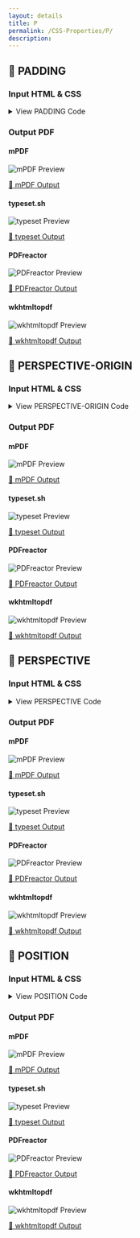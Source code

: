 ```yaml
---
layout: details
title: P
permalink: /CSS-Properties/P/
description: 
---
```




## 🔬 PADDING

### Input HTML & CSS

<details>
    <summary>
        View PADDING Code
    </summary>
    <pre><code class="hljs xml"><span class="hljs-meta">&lt;!DOCTYPE <span class="hljs-meta-keyword">html</span>&gt;</span>
<span class="hljs-comment">&lt;!-- Sample from https://css-tricks.com/almanac/properties/p/padding/ --&gt;</span>
<span class="hljs-tag">&lt;<span class="hljs-name">html</span> <span class="hljs-attr">lang</span>=<span class="hljs-string">"en"</span>&gt;</span>
    <span class="hljs-tag">&lt;<span class="hljs-name">head</span>&gt;</span>
        <span class="hljs-tag">&lt;<span class="hljs-name">style</span>&gt;</span><span class="css">
        <span class="hljs-selector-class">.box</span> {
  <span class="hljs-attribute">margin</span>: <span class="hljs-number">0</span> auto;
  <span class="hljs-attribute">background-color</span>: aquamarine;
  <span class="hljs-attribute">width</span>: <span class="hljs-number">400px</span>; 
  <span class="hljs-attribute">height</span>: <span class="hljs-number">400px</span>;
  <span class="hljs-attribute">padding</span>: <span class="hljs-number">20px</span>;
}
        </span><span class="hljs-tag">&lt;/<span class="hljs-name">style</span>&gt;</span>
    <span class="hljs-tag">&lt;/<span class="hljs-name">head</span>&gt;</span>
    <span class="hljs-tag">&lt;<span class="hljs-name">body</span>&gt;</span>
        <span class="hljs-tag">&lt;<span class="hljs-name">div</span> <span class="hljs-attr">class</span>=<span class="hljs-string">"box"</span>&gt;</span>The width of this box is 440px, even though it is defined at 400px in the CSS.<span class="hljs-tag">&lt;/<span class="hljs-name">div</span>&gt;</span>
    <span class="hljs-tag">&lt;/<span class="hljs-name">body</span>&gt;</span>
<span class="hljs-tag">&lt;/<span class="hljs-name">html</span>&gt;</span></code></pre>
    <p>
        <a href="https://raw.githubusercontent.com/azettl/compare.html2pdf.tools/master//html/CSS%20Properties/P/padding.html" target="_blank" rel="noopener">📄 Get Input HTML on GitHub</a>
    </p>
</details>

### Output PDF

<div class="details-boxes">
    <div>
        <h4>mPDF</h4>
        <img src="mpdf__html_CSS_Properties_P_padding.html.png" alt="mPDF Preview" />
        <p>
            <a href="mpdf__html_CSS_Properties_P_padding.html.pdf" target="_blank">📕 mPDF Output</a>
        </p>
    </div>
    <div>
        <h4>typeset.sh</h4>
        <img src="typeset__html_CSS_Properties_P_padding.html.png" alt="typeset Preview" />
        <p>
            <a href="typeset__html_CSS_Properties_P_padding.html.pdf" target="_blank">📕 typeset Output</a>
        </p>
    </div>
    <div>
        <h4>PDFreactor</h4>
        <img src="pdfreactor__html_CSS_Properties_P_padding.html.png" alt="PDFreactor Preview" />
        <p>
            <a href="pdfreactor__html_CSS_Properties_P_padding.html.pdf" target="_blank">📕 PDFreactor Output</a>
        </p>
    </div>
    <div>
        <h4>wkhtmltopdf</h4>
        <img src="wkhtmltopdf__html_CSS_Properties_P_padding.html.png" alt="wkhtmltopdf Preview" />
        <p>
            <a href="wkhtmltopdf__html_CSS_Properties_P_padding.html.pdf" target="_blank">📕 wkhtmltopdf Output</a>
        </p>
    </div>
</div>

## 🔬 PERSPECTIVE-ORIGIN

### Input HTML & CSS

<details>
    <summary>
        View PERSPECTIVE-ORIGIN Code
    </summary>
    <pre><code class="hljs xml"><span class="hljs-meta">&lt;!DOCTYPE <span class="hljs-meta-keyword">html</span>&gt;</span>
<span class="hljs-comment">&lt;!-- Sample from https://css-tricks.com/almanac/properties/p/perspective-origin/ --&gt;</span>
<span class="hljs-tag">&lt;<span class="hljs-name">html</span> <span class="hljs-attr">lang</span>=<span class="hljs-string">"en"</span>&gt;</span>
    <span class="hljs-tag">&lt;<span class="hljs-name">head</span>&gt;</span>
        <span class="hljs-tag">&lt;<span class="hljs-name">style</span>&gt;</span><span class="css">
        <span class="hljs-selector-class">.wrapper</span> {
  <span class="hljs-attribute">width</span>: <span class="hljs-number">30%</span>;
  <span class="hljs-attribute">display</span>: inline-block;
  <span class="hljs-attribute">padding-bottom</span>: <span class="hljs-number">1em</span>;
}

<span class="hljs-selector-class">.wrapper</span> <span class="hljs-selector-tag">h1</span> {
  <span class="hljs-attribute">text-align</span>: center;
  <span class="hljs-attribute">font-size</span>: <span class="hljs-number">1.5em</span>;
}

<span class="hljs-selector-class">.cube</span> {
  <span class="hljs-attribute">font-size</span>: <span class="hljs-number">2em</span>;
  <span class="hljs-attribute">width</span>: <span class="hljs-number">2em</span>;
  <span class="hljs-attribute">height</span>: <span class="hljs-number">2em</span>;
  <span class="hljs-attribute">margin</span>: .<span class="hljs-number">5em</span> auto;
  <span class="hljs-attribute">transform-style</span>: preserve-<span class="hljs-number">3</span>d;
  <span class="hljs-attribute">perspective</span>: <span class="hljs-number">250px</span>;
}

<span class="hljs-selector-class">.w1</span> <span class="hljs-selector-class">.cube</span> {
  <span class="hljs-attribute">perspective-origin</span>: top left;
}

<span class="hljs-selector-class">.w2</span> <span class="hljs-selector-class">.cube</span> {
  <span class="hljs-attribute">perspective-origin</span>: top;
}

<span class="hljs-selector-class">.w3</span> <span class="hljs-selector-class">.cube</span> {
  <span class="hljs-attribute">perspective-origin</span>: top right;
}

<span class="hljs-selector-class">.w4</span> <span class="hljs-selector-class">.cube</span> {
  <span class="hljs-attribute">perspective-origin</span>: left;
}

<span class="hljs-selector-class">.w5</span> <span class="hljs-selector-class">.cube</span> {
  <span class="hljs-attribute">perspective-origin</span>: center;
}

<span class="hljs-selector-class">.w6</span> <span class="hljs-selector-class">.cube</span> {
  <span class="hljs-attribute">perspective-origin</span>: right;
}

<span class="hljs-selector-class">.w7</span> <span class="hljs-selector-class">.cube</span> {
  <span class="hljs-attribute">perspective-origin</span>: bottom left;
}

<span class="hljs-selector-class">.w8</span> <span class="hljs-selector-class">.cube</span> {
  <span class="hljs-attribute">perspective-origin</span>: bottom;
}

<span class="hljs-selector-class">.w9</span> <span class="hljs-selector-class">.cube</span> {
  <span class="hljs-attribute">perspective-origin</span>: bottom right;
}

<span class="hljs-selector-class">.side</span> {
  <span class="hljs-attribute">position</span>: absolute;
  <span class="hljs-attribute">width</span>: <span class="hljs-number">2em</span>;
  <span class="hljs-attribute">height</span>: <span class="hljs-number">2em</span>;
  <span class="hljs-attribute">background</span>: <span class="hljs-built_in">rgba</span>(<span class="hljs-number">255</span>, <span class="hljs-number">99</span>, <span class="hljs-number">71</span>, <span class="hljs-number">0.6</span>);
  <span class="hljs-attribute">border</span>: <span class="hljs-number">1px</span> solid <span class="hljs-built_in">rgba</span>(<span class="hljs-number">0</span>, <span class="hljs-number">0</span>, <span class="hljs-number">0</span>, <span class="hljs-number">0.5</span>);
  <span class="hljs-attribute">color</span>: white;
  <span class="hljs-attribute">text-align</span>: center;
  <span class="hljs-attribute">line-height</span>: <span class="hljs-number">2em</span>;
}

<span class="hljs-selector-class">.front</span> {
  <span class="hljs-attribute">transform</span>: <span class="hljs-built_in">translateZ</span>(<span class="hljs-number">1em</span>);
}

<span class="hljs-selector-class">.top</span> {
  <span class="hljs-attribute">transform</span>: <span class="hljs-built_in">rotateX</span>(<span class="hljs-number">90deg</span>) <span class="hljs-built_in">translateZ</span>(<span class="hljs-number">1em</span>);
}

<span class="hljs-selector-class">.right</span> {
  <span class="hljs-attribute">transform</span>: <span class="hljs-built_in">rotateY</span>(<span class="hljs-number">90deg</span>) <span class="hljs-built_in">translateZ</span>(<span class="hljs-number">1em</span>);
}

<span class="hljs-selector-class">.left</span> {
  <span class="hljs-attribute">transform</span>: <span class="hljs-built_in">rotateY</span>(-<span class="hljs-number">90deg</span>) <span class="hljs-built_in">translateZ</span>(<span class="hljs-number">1em</span>);
}

<span class="hljs-selector-class">.bottom</span> {
  <span class="hljs-attribute">transform</span>: <span class="hljs-built_in">rotateX</span>(-<span class="hljs-number">90deg</span>) <span class="hljs-built_in">translateZ</span>(<span class="hljs-number">1em</span>);
}

<span class="hljs-selector-class">.back</span> {
  <span class="hljs-attribute">transform</span>: <span class="hljs-built_in">rotateY</span>(-<span class="hljs-number">180deg</span>) <span class="hljs-built_in">translateZ</span>(<span class="hljs-number">1em</span>);
}

        </span><span class="hljs-tag">&lt;/<span class="hljs-name">style</span>&gt;</span>
    <span class="hljs-tag">&lt;/<span class="hljs-name">head</span>&gt;</span>
    <span class="hljs-tag">&lt;<span class="hljs-name">body</span>&gt;</span>
        <span class="hljs-tag">&lt;<span class="hljs-name">div</span> <span class="hljs-attr">class</span>=<span class="hljs-string">"wrapper w1"</span>&gt;</span>
            <span class="hljs-tag">&lt;<span class="hljs-name">h1</span>&gt;</span><span class="hljs-tag">&lt;<span class="hljs-name">code</span>&gt;</span>top left<span class="hljs-tag">&lt;/<span class="hljs-name">code</span>&gt;</span><span class="hljs-tag">&lt;/<span class="hljs-name">h1</span>&gt;</span>
            <span class="hljs-tag">&lt;<span class="hljs-name">div</span> <span class="hljs-attr">class</span>=<span class="hljs-string">"cube"</span>&gt;</span>
              <span class="hljs-tag">&lt;<span class="hljs-name">div</span> <span class="hljs-attr">class</span>=<span class="hljs-string">"side  front"</span>&gt;</span>1<span class="hljs-tag">&lt;/<span class="hljs-name">div</span>&gt;</span>
              <span class="hljs-tag">&lt;<span class="hljs-name">div</span> <span class="hljs-attr">class</span>=<span class="hljs-string">"side   back"</span>&gt;</span>6<span class="hljs-tag">&lt;/<span class="hljs-name">div</span>&gt;</span>
              <span class="hljs-tag">&lt;<span class="hljs-name">div</span> <span class="hljs-attr">class</span>=<span class="hljs-string">"side  right"</span>&gt;</span>4<span class="hljs-tag">&lt;/<span class="hljs-name">div</span>&gt;</span>
              <span class="hljs-tag">&lt;<span class="hljs-name">div</span> <span class="hljs-attr">class</span>=<span class="hljs-string">"side   left"</span>&gt;</span>3<span class="hljs-tag">&lt;/<span class="hljs-name">div</span>&gt;</span>
              <span class="hljs-tag">&lt;<span class="hljs-name">div</span> <span class="hljs-attr">class</span>=<span class="hljs-string">"side    top"</span>&gt;</span>5<span class="hljs-tag">&lt;/<span class="hljs-name">div</span>&gt;</span>
              <span class="hljs-tag">&lt;<span class="hljs-name">div</span> <span class="hljs-attr">class</span>=<span class="hljs-string">"side bottom"</span>&gt;</span>2<span class="hljs-tag">&lt;/<span class="hljs-name">div</span>&gt;</span>
            <span class="hljs-tag">&lt;/<span class="hljs-name">div</span>&gt;</span>
          <span class="hljs-tag">&lt;/<span class="hljs-name">div</span>&gt;</span>
          <span class="hljs-tag">&lt;<span class="hljs-name">div</span> <span class="hljs-attr">class</span>=<span class="hljs-string">"wrapper w2"</span>&gt;</span>
            <span class="hljs-tag">&lt;<span class="hljs-name">h1</span>&gt;</span><span class="hljs-tag">&lt;<span class="hljs-name">code</span>&gt;</span>top<span class="hljs-tag">&lt;/<span class="hljs-name">code</span>&gt;</span><span class="hljs-tag">&lt;/<span class="hljs-name">h1</span>&gt;</span>
            <span class="hljs-tag">&lt;<span class="hljs-name">div</span> <span class="hljs-attr">class</span>=<span class="hljs-string">"cube"</span>&gt;</span>
              <span class="hljs-tag">&lt;<span class="hljs-name">div</span> <span class="hljs-attr">class</span>=<span class="hljs-string">"side  front"</span>&gt;</span>1<span class="hljs-tag">&lt;/<span class="hljs-name">div</span>&gt;</span>
              <span class="hljs-tag">&lt;<span class="hljs-name">div</span> <span class="hljs-attr">class</span>=<span class="hljs-string">"side   back"</span>&gt;</span>6<span class="hljs-tag">&lt;/<span class="hljs-name">div</span>&gt;</span>
              <span class="hljs-tag">&lt;<span class="hljs-name">div</span> <span class="hljs-attr">class</span>=<span class="hljs-string">"side  right"</span>&gt;</span>4<span class="hljs-tag">&lt;/<span class="hljs-name">div</span>&gt;</span>
              <span class="hljs-tag">&lt;<span class="hljs-name">div</span> <span class="hljs-attr">class</span>=<span class="hljs-string">"side   left"</span>&gt;</span>3<span class="hljs-tag">&lt;/<span class="hljs-name">div</span>&gt;</span>
              <span class="hljs-tag">&lt;<span class="hljs-name">div</span> <span class="hljs-attr">class</span>=<span class="hljs-string">"side    top"</span>&gt;</span>5<span class="hljs-tag">&lt;/<span class="hljs-name">div</span>&gt;</span>
              <span class="hljs-tag">&lt;<span class="hljs-name">div</span> <span class="hljs-attr">class</span>=<span class="hljs-string">"side bottom"</span>&gt;</span>2<span class="hljs-tag">&lt;/<span class="hljs-name">div</span>&gt;</span>
            <span class="hljs-tag">&lt;/<span class="hljs-name">div</span>&gt;</span>
          <span class="hljs-tag">&lt;/<span class="hljs-name">div</span>&gt;</span>
          <span class="hljs-tag">&lt;<span class="hljs-name">div</span> <span class="hljs-attr">class</span>=<span class="hljs-string">"wrapper w3"</span>&gt;</span>
            <span class="hljs-tag">&lt;<span class="hljs-name">h1</span>&gt;</span><span class="hljs-tag">&lt;<span class="hljs-name">code</span>&gt;</span>top right<span class="hljs-tag">&lt;/<span class="hljs-name">code</span>&gt;</span><span class="hljs-tag">&lt;/<span class="hljs-name">h1</span>&gt;</span>
            <span class="hljs-tag">&lt;<span class="hljs-name">div</span> <span class="hljs-attr">class</span>=<span class="hljs-string">"cube"</span>&gt;</span>
              <span class="hljs-tag">&lt;<span class="hljs-name">div</span> <span class="hljs-attr">class</span>=<span class="hljs-string">"side  front"</span>&gt;</span>1<span class="hljs-tag">&lt;/<span class="hljs-name">div</span>&gt;</span>
              <span class="hljs-tag">&lt;<span class="hljs-name">div</span> <span class="hljs-attr">class</span>=<span class="hljs-string">"side   back"</span>&gt;</span>6<span class="hljs-tag">&lt;/<span class="hljs-name">div</span>&gt;</span>
              <span class="hljs-tag">&lt;<span class="hljs-name">div</span> <span class="hljs-attr">class</span>=<span class="hljs-string">"side  right"</span>&gt;</span>4<span class="hljs-tag">&lt;/<span class="hljs-name">div</span>&gt;</span>
              <span class="hljs-tag">&lt;<span class="hljs-name">div</span> <span class="hljs-attr">class</span>=<span class="hljs-string">"side   left"</span>&gt;</span>3<span class="hljs-tag">&lt;/<span class="hljs-name">div</span>&gt;</span>
              <span class="hljs-tag">&lt;<span class="hljs-name">div</span> <span class="hljs-attr">class</span>=<span class="hljs-string">"side    top"</span>&gt;</span>5<span class="hljs-tag">&lt;/<span class="hljs-name">div</span>&gt;</span>
              <span class="hljs-tag">&lt;<span class="hljs-name">div</span> <span class="hljs-attr">class</span>=<span class="hljs-string">"side bottom"</span>&gt;</span>2<span class="hljs-tag">&lt;/<span class="hljs-name">div</span>&gt;</span>
            <span class="hljs-tag">&lt;/<span class="hljs-name">div</span>&gt;</span>
          <span class="hljs-tag">&lt;/<span class="hljs-name">div</span>&gt;</span>
          <span class="hljs-tag">&lt;<span class="hljs-name">div</span> <span class="hljs-attr">class</span>=<span class="hljs-string">"wrapper w4"</span>&gt;</span>
            <span class="hljs-tag">&lt;<span class="hljs-name">h1</span>&gt;</span><span class="hljs-tag">&lt;<span class="hljs-name">code</span>&gt;</span>left<span class="hljs-tag">&lt;/<span class="hljs-name">code</span>&gt;</span><span class="hljs-tag">&lt;/<span class="hljs-name">h1</span>&gt;</span>
            <span class="hljs-tag">&lt;<span class="hljs-name">div</span> <span class="hljs-attr">class</span>=<span class="hljs-string">"cube"</span>&gt;</span>
              <span class="hljs-tag">&lt;<span class="hljs-name">div</span> <span class="hljs-attr">class</span>=<span class="hljs-string">"side  front"</span>&gt;</span>1<span class="hljs-tag">&lt;/<span class="hljs-name">div</span>&gt;</span>
              <span class="hljs-tag">&lt;<span class="hljs-name">div</span> <span class="hljs-attr">class</span>=<span class="hljs-string">"side   back"</span>&gt;</span>6<span class="hljs-tag">&lt;/<span class="hljs-name">div</span>&gt;</span>
              <span class="hljs-tag">&lt;<span class="hljs-name">div</span> <span class="hljs-attr">class</span>=<span class="hljs-string">"side  right"</span>&gt;</span>4<span class="hljs-tag">&lt;/<span class="hljs-name">div</span>&gt;</span>
              <span class="hljs-tag">&lt;<span class="hljs-name">div</span> <span class="hljs-attr">class</span>=<span class="hljs-string">"side   left"</span>&gt;</span>3<span class="hljs-tag">&lt;/<span class="hljs-name">div</span>&gt;</span>
              <span class="hljs-tag">&lt;<span class="hljs-name">div</span> <span class="hljs-attr">class</span>=<span class="hljs-string">"side    top"</span>&gt;</span>5<span class="hljs-tag">&lt;/<span class="hljs-name">div</span>&gt;</span>
              <span class="hljs-tag">&lt;<span class="hljs-name">div</span> <span class="hljs-attr">class</span>=<span class="hljs-string">"side bottom"</span>&gt;</span>2<span class="hljs-tag">&lt;/<span class="hljs-name">div</span>&gt;</span>
            <span class="hljs-tag">&lt;/<span class="hljs-name">div</span>&gt;</span>
          <span class="hljs-tag">&lt;/<span class="hljs-name">div</span>&gt;</span>
          <span class="hljs-tag">&lt;<span class="hljs-name">div</span> <span class="hljs-attr">class</span>=<span class="hljs-string">"wrapper w5"</span>&gt;</span>
            <span class="hljs-tag">&lt;<span class="hljs-name">h1</span>&gt;</span><span class="hljs-tag">&lt;<span class="hljs-name">code</span>&gt;</span>center<span class="hljs-tag">&lt;/<span class="hljs-name">code</span>&gt;</span><span class="hljs-tag">&lt;/<span class="hljs-name">h1</span>&gt;</span>
            <span class="hljs-tag">&lt;<span class="hljs-name">div</span> <span class="hljs-attr">class</span>=<span class="hljs-string">"cube"</span>&gt;</span>
              <span class="hljs-tag">&lt;<span class="hljs-name">div</span> <span class="hljs-attr">class</span>=<span class="hljs-string">"side  front"</span>&gt;</span>1<span class="hljs-tag">&lt;/<span class="hljs-name">div</span>&gt;</span>
              <span class="hljs-tag">&lt;<span class="hljs-name">div</span> <span class="hljs-attr">class</span>=<span class="hljs-string">"side   back"</span>&gt;</span>6<span class="hljs-tag">&lt;/<span class="hljs-name">div</span>&gt;</span>
              <span class="hljs-tag">&lt;<span class="hljs-name">div</span> <span class="hljs-attr">class</span>=<span class="hljs-string">"side  right"</span>&gt;</span>4<span class="hljs-tag">&lt;/<span class="hljs-name">div</span>&gt;</span>
              <span class="hljs-tag">&lt;<span class="hljs-name">div</span> <span class="hljs-attr">class</span>=<span class="hljs-string">"side   left"</span>&gt;</span>3<span class="hljs-tag">&lt;/<span class="hljs-name">div</span>&gt;</span>
              <span class="hljs-tag">&lt;<span class="hljs-name">div</span> <span class="hljs-attr">class</span>=<span class="hljs-string">"side    top"</span>&gt;</span>5<span class="hljs-tag">&lt;/<span class="hljs-name">div</span>&gt;</span>
              <span class="hljs-tag">&lt;<span class="hljs-name">div</span> <span class="hljs-attr">class</span>=<span class="hljs-string">"side bottom"</span>&gt;</span>2<span class="hljs-tag">&lt;/<span class="hljs-name">div</span>&gt;</span>
            <span class="hljs-tag">&lt;/<span class="hljs-name">div</span>&gt;</span>
          <span class="hljs-tag">&lt;/<span class="hljs-name">div</span>&gt;</span>
          <span class="hljs-tag">&lt;<span class="hljs-name">div</span> <span class="hljs-attr">class</span>=<span class="hljs-string">"wrapper w6"</span>&gt;</span>
            <span class="hljs-tag">&lt;<span class="hljs-name">h1</span>&gt;</span><span class="hljs-tag">&lt;<span class="hljs-name">code</span>&gt;</span>right<span class="hljs-tag">&lt;/<span class="hljs-name">code</span>&gt;</span><span class="hljs-tag">&lt;/<span class="hljs-name">h1</span>&gt;</span>
            <span class="hljs-tag">&lt;<span class="hljs-name">div</span> <span class="hljs-attr">class</span>=<span class="hljs-string">"cube"</span>&gt;</span>
              <span class="hljs-tag">&lt;<span class="hljs-name">div</span> <span class="hljs-attr">class</span>=<span class="hljs-string">"side  front"</span>&gt;</span>1<span class="hljs-tag">&lt;/<span class="hljs-name">div</span>&gt;</span>
              <span class="hljs-tag">&lt;<span class="hljs-name">div</span> <span class="hljs-attr">class</span>=<span class="hljs-string">"side   back"</span>&gt;</span>6<span class="hljs-tag">&lt;/<span class="hljs-name">div</span>&gt;</span>
              <span class="hljs-tag">&lt;<span class="hljs-name">div</span> <span class="hljs-attr">class</span>=<span class="hljs-string">"side  right"</span>&gt;</span>4<span class="hljs-tag">&lt;/<span class="hljs-name">div</span>&gt;</span>
              <span class="hljs-tag">&lt;<span class="hljs-name">div</span> <span class="hljs-attr">class</span>=<span class="hljs-string">"side   left"</span>&gt;</span>3<span class="hljs-tag">&lt;/<span class="hljs-name">div</span>&gt;</span>
              <span class="hljs-tag">&lt;<span class="hljs-name">div</span> <span class="hljs-attr">class</span>=<span class="hljs-string">"side    top"</span>&gt;</span>5<span class="hljs-tag">&lt;/<span class="hljs-name">div</span>&gt;</span>
              <span class="hljs-tag">&lt;<span class="hljs-name">div</span> <span class="hljs-attr">class</span>=<span class="hljs-string">"side bottom"</span>&gt;</span>2<span class="hljs-tag">&lt;/<span class="hljs-name">div</span>&gt;</span>
            <span class="hljs-tag">&lt;/<span class="hljs-name">div</span>&gt;</span>
          <span class="hljs-tag">&lt;/<span class="hljs-name">div</span>&gt;</span>
          <span class="hljs-tag">&lt;<span class="hljs-name">div</span> <span class="hljs-attr">class</span>=<span class="hljs-string">"wrapper w7"</span>&gt;</span>
            <span class="hljs-tag">&lt;<span class="hljs-name">h1</span>&gt;</span><span class="hljs-tag">&lt;<span class="hljs-name">code</span>&gt;</span>bottom left<span class="hljs-tag">&lt;/<span class="hljs-name">code</span>&gt;</span><span class="hljs-tag">&lt;/<span class="hljs-name">h1</span>&gt;</span>
            <span class="hljs-tag">&lt;<span class="hljs-name">div</span> <span class="hljs-attr">class</span>=<span class="hljs-string">"cube"</span>&gt;</span>
              <span class="hljs-tag">&lt;<span class="hljs-name">div</span> <span class="hljs-attr">class</span>=<span class="hljs-string">"side  front"</span>&gt;</span>1<span class="hljs-tag">&lt;/<span class="hljs-name">div</span>&gt;</span>
              <span class="hljs-tag">&lt;<span class="hljs-name">div</span> <span class="hljs-attr">class</span>=<span class="hljs-string">"side   back"</span>&gt;</span>6<span class="hljs-tag">&lt;/<span class="hljs-name">div</span>&gt;</span>
              <span class="hljs-tag">&lt;<span class="hljs-name">div</span> <span class="hljs-attr">class</span>=<span class="hljs-string">"side  right"</span>&gt;</span>4<span class="hljs-tag">&lt;/<span class="hljs-name">div</span>&gt;</span>
              <span class="hljs-tag">&lt;<span class="hljs-name">div</span> <span class="hljs-attr">class</span>=<span class="hljs-string">"side   left"</span>&gt;</span>3<span class="hljs-tag">&lt;/<span class="hljs-name">div</span>&gt;</span>
              <span class="hljs-tag">&lt;<span class="hljs-name">div</span> <span class="hljs-attr">class</span>=<span class="hljs-string">"side    top"</span>&gt;</span>5<span class="hljs-tag">&lt;/<span class="hljs-name">div</span>&gt;</span>
              <span class="hljs-tag">&lt;<span class="hljs-name">div</span> <span class="hljs-attr">class</span>=<span class="hljs-string">"side bottom"</span>&gt;</span>2<span class="hljs-tag">&lt;/<span class="hljs-name">div</span>&gt;</span>
            <span class="hljs-tag">&lt;/<span class="hljs-name">div</span>&gt;</span>
          <span class="hljs-tag">&lt;/<span class="hljs-name">div</span>&gt;</span>
          <span class="hljs-tag">&lt;<span class="hljs-name">div</span> <span class="hljs-attr">class</span>=<span class="hljs-string">"wrapper w8"</span>&gt;</span>
            <span class="hljs-tag">&lt;<span class="hljs-name">h1</span>&gt;</span><span class="hljs-tag">&lt;<span class="hljs-name">code</span>&gt;</span>bottom<span class="hljs-tag">&lt;/<span class="hljs-name">code</span>&gt;</span><span class="hljs-tag">&lt;/<span class="hljs-name">h1</span>&gt;</span>
            <span class="hljs-tag">&lt;<span class="hljs-name">div</span> <span class="hljs-attr">class</span>=<span class="hljs-string">"cube"</span>&gt;</span>
              <span class="hljs-tag">&lt;<span class="hljs-name">div</span> <span class="hljs-attr">class</span>=<span class="hljs-string">"side  front"</span>&gt;</span>1<span class="hljs-tag">&lt;/<span class="hljs-name">div</span>&gt;</span>
              <span class="hljs-tag">&lt;<span class="hljs-name">div</span> <span class="hljs-attr">class</span>=<span class="hljs-string">"side   back"</span>&gt;</span>6<span class="hljs-tag">&lt;/<span class="hljs-name">div</span>&gt;</span>
              <span class="hljs-tag">&lt;<span class="hljs-name">div</span> <span class="hljs-attr">class</span>=<span class="hljs-string">"side  right"</span>&gt;</span>4<span class="hljs-tag">&lt;/<span class="hljs-name">div</span>&gt;</span>
              <span class="hljs-tag">&lt;<span class="hljs-name">div</span> <span class="hljs-attr">class</span>=<span class="hljs-string">"side   left"</span>&gt;</span>3<span class="hljs-tag">&lt;/<span class="hljs-name">div</span>&gt;</span>
              <span class="hljs-tag">&lt;<span class="hljs-name">div</span> <span class="hljs-attr">class</span>=<span class="hljs-string">"side    top"</span>&gt;</span>5<span class="hljs-tag">&lt;/<span class="hljs-name">div</span>&gt;</span>
              <span class="hljs-tag">&lt;<span class="hljs-name">div</span> <span class="hljs-attr">class</span>=<span class="hljs-string">"side bottom"</span>&gt;</span>2<span class="hljs-tag">&lt;/<span class="hljs-name">div</span>&gt;</span>
            <span class="hljs-tag">&lt;/<span class="hljs-name">div</span>&gt;</span>
          <span class="hljs-tag">&lt;/<span class="hljs-name">div</span>&gt;</span>
          <span class="hljs-tag">&lt;<span class="hljs-name">div</span> <span class="hljs-attr">class</span>=<span class="hljs-string">"wrapper w9"</span>&gt;</span>
            <span class="hljs-tag">&lt;<span class="hljs-name">h1</span>&gt;</span><span class="hljs-tag">&lt;<span class="hljs-name">code</span>&gt;</span>bottom right<span class="hljs-tag">&lt;/<span class="hljs-name">code</span>&gt;</span><span class="hljs-tag">&lt;/<span class="hljs-name">h1</span>&gt;</span>
            <span class="hljs-tag">&lt;<span class="hljs-name">div</span> <span class="hljs-attr">class</span>=<span class="hljs-string">"cube"</span>&gt;</span>
              <span class="hljs-tag">&lt;<span class="hljs-name">div</span> <span class="hljs-attr">class</span>=<span class="hljs-string">"side  front"</span>&gt;</span>1<span class="hljs-tag">&lt;/<span class="hljs-name">div</span>&gt;</span>
              <span class="hljs-tag">&lt;<span class="hljs-name">div</span> <span class="hljs-attr">class</span>=<span class="hljs-string">"side   back"</span>&gt;</span>6<span class="hljs-tag">&lt;/<span class="hljs-name">div</span>&gt;</span>
              <span class="hljs-tag">&lt;<span class="hljs-name">div</span> <span class="hljs-attr">class</span>=<span class="hljs-string">"side  right"</span>&gt;</span>4<span class="hljs-tag">&lt;/<span class="hljs-name">div</span>&gt;</span>
              <span class="hljs-tag">&lt;<span class="hljs-name">div</span> <span class="hljs-attr">class</span>=<span class="hljs-string">"side   left"</span>&gt;</span>3<span class="hljs-tag">&lt;/<span class="hljs-name">div</span>&gt;</span>
              <span class="hljs-tag">&lt;<span class="hljs-name">div</span> <span class="hljs-attr">class</span>=<span class="hljs-string">"side    top"</span>&gt;</span>5<span class="hljs-tag">&lt;/<span class="hljs-name">div</span>&gt;</span>
              <span class="hljs-tag">&lt;<span class="hljs-name">div</span> <span class="hljs-attr">class</span>=<span class="hljs-string">"side bottom"</span>&gt;</span>2<span class="hljs-tag">&lt;/<span class="hljs-name">div</span>&gt;</span>
            <span class="hljs-tag">&lt;/<span class="hljs-name">div</span>&gt;</span>
          <span class="hljs-tag">&lt;/<span class="hljs-name">div</span>&gt;</span>
    <span class="hljs-tag">&lt;/<span class="hljs-name">body</span>&gt;</span>
<span class="hljs-tag">&lt;/<span class="hljs-name">html</span>&gt;</span></code></pre>
    <p>
        <a href="https://raw.githubusercontent.com/azettl/compare.html2pdf.tools/master//html/CSS%20Properties/P/perspective-origin.html" target="_blank" rel="noopener">📄 Get Input HTML on GitHub</a>
    </p>
</details>

### Output PDF

<div class="details-boxes">
    <div>
        <h4>mPDF</h4>
        <img src="mpdf__html_CSS_Properties_P_perspective-origin.html.png" alt="mPDF Preview" />
        <p>
            <a href="mpdf__html_CSS_Properties_P_perspective-origin.html.pdf" target="_blank">📕 mPDF Output</a>
        </p>
    </div>
    <div>
        <h4>typeset.sh</h4>
        <img src="typeset__html_CSS_Properties_P_perspective-origin.html.png" alt="typeset Preview" />
        <p>
            <a href="typeset__html_CSS_Properties_P_perspective-origin.html.pdf" target="_blank">📕 typeset Output</a>
        </p>
    </div>
    <div>
        <h4>PDFreactor</h4>
        <img src="pdfreactor__html_CSS_Properties_P_perspective-origin.html.png" alt="PDFreactor Preview" />
        <p>
            <a href="pdfreactor__html_CSS_Properties_P_perspective-origin.html.pdf" target="_blank">📕 PDFreactor Output</a>
        </p>
    </div>
    <div>
        <h4>wkhtmltopdf</h4>
        <img src="wkhtmltopdf__html_CSS_Properties_P_perspective-origin.html.png" alt="wkhtmltopdf Preview" />
        <p>
            <a href="wkhtmltopdf__html_CSS_Properties_P_perspective-origin.html.pdf" target="_blank">📕 wkhtmltopdf Output</a>
        </p>
    </div>
</div>

## 🔬 PERSPECTIVE

### Input HTML & CSS

<details>
    <summary>
        View PERSPECTIVE Code
    </summary>
    <pre><code class="hljs xml"><span class="hljs-meta">&lt;!DOCTYPE <span class="hljs-meta-keyword">html</span>&gt;</span>
<span class="hljs-comment">&lt;!-- Sample from https://css-tricks.com/almanac/properties/p/perspective/ --&gt;</span>
<span class="hljs-tag">&lt;<span class="hljs-name">html</span> <span class="hljs-attr">lang</span>=<span class="hljs-string">"en"</span>&gt;</span>
    <span class="hljs-tag">&lt;<span class="hljs-name">head</span>&gt;</span>
        <span class="hljs-tag">&lt;<span class="hljs-name">style</span>&gt;</span><span class="css">
        <span class="hljs-selector-class">.wrapper</span> {
  <span class="hljs-attribute">width</span>: <span class="hljs-number">50%</span>;
  <span class="hljs-attribute">float</span>: left;
}

<span class="hljs-selector-class">.w1</span> {
  <span class="hljs-attribute">perspective</span>: <span class="hljs-number">1000px</span>;
}

<span class="hljs-selector-class">.w2</span> {
  <span class="hljs-attribute">perspective</span>: <span class="hljs-number">250px</span>;
}

<span class="hljs-selector-class">.wrapper</span> <span class="hljs-selector-tag">h1</span> {
  <span class="hljs-attribute">text-align</span>: center;
}

<span class="hljs-selector-class">.cube</span> {
  <span class="hljs-attribute">font-size</span>: <span class="hljs-number">4em</span>;
  <span class="hljs-attribute">width</span>: <span class="hljs-number">2em</span>;
  <span class="hljs-attribute">margin</span>: <span class="hljs-number">1.5em</span> auto;
  <span class="hljs-attribute">transform-style</span>: preserve-<span class="hljs-number">3</span>d;
  <span class="hljs-attribute">transform</span>: <span class="hljs-built_in">rotateX</span>(-<span class="hljs-number">40deg</span>) <span class="hljs-built_in">rotateY</span>(<span class="hljs-number">32deg</span>);
}

<span class="hljs-selector-class">.side</span> {
  <span class="hljs-attribute">position</span>: absolute;
  <span class="hljs-attribute">width</span>: <span class="hljs-number">2em</span>;
  <span class="hljs-attribute">height</span>: <span class="hljs-number">2em</span>;
  <span class="hljs-attribute">background</span>: <span class="hljs-built_in">rgba</span>(<span class="hljs-number">255</span>, <span class="hljs-number">99</span>, <span class="hljs-number">71</span>, <span class="hljs-number">0.6</span>);
  <span class="hljs-attribute">border</span>: <span class="hljs-number">1px</span> solid <span class="hljs-built_in">rgba</span>(<span class="hljs-number">0</span>, <span class="hljs-number">0</span>, <span class="hljs-number">0</span>, <span class="hljs-number">0.5</span>);
  <span class="hljs-attribute">color</span>: white;
  <span class="hljs-attribute">text-align</span>: center;
  <span class="hljs-attribute">line-height</span>: <span class="hljs-number">2em</span>;
}

<span class="hljs-selector-class">.front</span> {
  <span class="hljs-attribute">transform</span>: <span class="hljs-built_in">translateZ</span>(<span class="hljs-number">1em</span>);
}

<span class="hljs-selector-class">.top</span> {
  <span class="hljs-attribute">transform</span>: <span class="hljs-built_in">rotateX</span>(<span class="hljs-number">90deg</span>) <span class="hljs-built_in">translateZ</span>(<span class="hljs-number">1em</span>);
}

<span class="hljs-selector-class">.right</span> {
  <span class="hljs-attribute">transform</span>: <span class="hljs-built_in">rotateY</span>(<span class="hljs-number">90deg</span>) <span class="hljs-built_in">translateZ</span>(<span class="hljs-number">1em</span>);
}

<span class="hljs-selector-class">.left</span> {
  <span class="hljs-attribute">transform</span>: <span class="hljs-built_in">rotateY</span>(-<span class="hljs-number">90deg</span>) <span class="hljs-built_in">translateZ</span>(<span class="hljs-number">1em</span>);
}

<span class="hljs-selector-class">.bottom</span> {
  <span class="hljs-attribute">transform</span>: <span class="hljs-built_in">rotateX</span>(-<span class="hljs-number">90deg</span>) <span class="hljs-built_in">translateZ</span>(<span class="hljs-number">1em</span>);
}

<span class="hljs-selector-class">.back</span> {
  <span class="hljs-attribute">transform</span>: <span class="hljs-built_in">rotateY</span>(-<span class="hljs-number">180deg</span>) <span class="hljs-built_in">translateZ</span>(<span class="hljs-number">1em</span>);
}

        </span><span class="hljs-tag">&lt;/<span class="hljs-name">style</span>&gt;</span>
    <span class="hljs-tag">&lt;/<span class="hljs-name">head</span>&gt;</span>
    <span class="hljs-tag">&lt;<span class="hljs-name">body</span>&gt;</span>
        <span class="hljs-tag">&lt;<span class="hljs-name">div</span> <span class="hljs-attr">class</span>=<span class="hljs-string">"wrapper w1"</span>&gt;</span>
            <span class="hljs-tag">&lt;<span class="hljs-name">h1</span>&gt;</span><span class="hljs-tag">&lt;<span class="hljs-name">code</span>&gt;</span>perspective: 1000px<span class="hljs-tag">&lt;/<span class="hljs-name">code</span>&gt;</span><span class="hljs-tag">&lt;/<span class="hljs-name">h1</span>&gt;</span>
            <span class="hljs-tag">&lt;<span class="hljs-name">div</span> <span class="hljs-attr">class</span>=<span class="hljs-string">"cube"</span>&gt;</span>
              <span class="hljs-tag">&lt;<span class="hljs-name">div</span> <span class="hljs-attr">class</span>=<span class="hljs-string">"side  front"</span>&gt;</span>1<span class="hljs-tag">&lt;/<span class="hljs-name">div</span>&gt;</span>
              <span class="hljs-tag">&lt;<span class="hljs-name">div</span> <span class="hljs-attr">class</span>=<span class="hljs-string">"side   back"</span>&gt;</span>6<span class="hljs-tag">&lt;/<span class="hljs-name">div</span>&gt;</span>
              <span class="hljs-tag">&lt;<span class="hljs-name">div</span> <span class="hljs-attr">class</span>=<span class="hljs-string">"side  right"</span>&gt;</span>4<span class="hljs-tag">&lt;/<span class="hljs-name">div</span>&gt;</span>
              <span class="hljs-tag">&lt;<span class="hljs-name">div</span> <span class="hljs-attr">class</span>=<span class="hljs-string">"side   left"</span>&gt;</span>3<span class="hljs-tag">&lt;/<span class="hljs-name">div</span>&gt;</span>
              <span class="hljs-tag">&lt;<span class="hljs-name">div</span> <span class="hljs-attr">class</span>=<span class="hljs-string">"side    top"</span>&gt;</span>5<span class="hljs-tag">&lt;/<span class="hljs-name">div</span>&gt;</span>
              <span class="hljs-tag">&lt;<span class="hljs-name">div</span> <span class="hljs-attr">class</span>=<span class="hljs-string">"side bottom"</span>&gt;</span>2<span class="hljs-tag">&lt;/<span class="hljs-name">div</span>&gt;</span>
            <span class="hljs-tag">&lt;/<span class="hljs-name">div</span>&gt;</span>
          <span class="hljs-tag">&lt;/<span class="hljs-name">div</span>&gt;</span>
          <span class="hljs-tag">&lt;<span class="hljs-name">div</span> <span class="hljs-attr">class</span>=<span class="hljs-string">"wrapper w2"</span>&gt;</span>
            <span class="hljs-tag">&lt;<span class="hljs-name">h1</span>&gt;</span><span class="hljs-tag">&lt;<span class="hljs-name">code</span>&gt;</span>perspective: 250px<span class="hljs-tag">&lt;/<span class="hljs-name">code</span>&gt;</span><span class="hljs-tag">&lt;/<span class="hljs-name">h1</span>&gt;</span>
            <span class="hljs-tag">&lt;<span class="hljs-name">div</span> <span class="hljs-attr">class</span>=<span class="hljs-string">"cube"</span>&gt;</span>
              <span class="hljs-tag">&lt;<span class="hljs-name">div</span> <span class="hljs-attr">class</span>=<span class="hljs-string">"side  front"</span>&gt;</span>1<span class="hljs-tag">&lt;/<span class="hljs-name">div</span>&gt;</span>
              <span class="hljs-tag">&lt;<span class="hljs-name">div</span> <span class="hljs-attr">class</span>=<span class="hljs-string">"side   back"</span>&gt;</span>6<span class="hljs-tag">&lt;/<span class="hljs-name">div</span>&gt;</span>
              <span class="hljs-tag">&lt;<span class="hljs-name">div</span> <span class="hljs-attr">class</span>=<span class="hljs-string">"side  right"</span>&gt;</span>4<span class="hljs-tag">&lt;/<span class="hljs-name">div</span>&gt;</span>
              <span class="hljs-tag">&lt;<span class="hljs-name">div</span> <span class="hljs-attr">class</span>=<span class="hljs-string">"side   left"</span>&gt;</span>3<span class="hljs-tag">&lt;/<span class="hljs-name">div</span>&gt;</span>
              <span class="hljs-tag">&lt;<span class="hljs-name">div</span> <span class="hljs-attr">class</span>=<span class="hljs-string">"side    top"</span>&gt;</span>5<span class="hljs-tag">&lt;/<span class="hljs-name">div</span>&gt;</span>
              <span class="hljs-tag">&lt;<span class="hljs-name">div</span> <span class="hljs-attr">class</span>=<span class="hljs-string">"side bottom"</span>&gt;</span>2<span class="hljs-tag">&lt;/<span class="hljs-name">div</span>&gt;</span>
            <span class="hljs-tag">&lt;/<span class="hljs-name">div</span>&gt;</span>
          <span class="hljs-tag">&lt;/<span class="hljs-name">div</span>&gt;</span>
    <span class="hljs-tag">&lt;/<span class="hljs-name">body</span>&gt;</span>
<span class="hljs-tag">&lt;/<span class="hljs-name">html</span>&gt;</span></code></pre>
    <p>
        <a href="https://raw.githubusercontent.com/azettl/compare.html2pdf.tools/master//html/CSS%20Properties/P/perspective.html" target="_blank" rel="noopener">📄 Get Input HTML on GitHub</a>
    </p>
</details>

### Output PDF

<div class="details-boxes">
    <div>
        <h4>mPDF</h4>
        <img src="mpdf__html_CSS_Properties_P_perspective.html.png" alt="mPDF Preview" />
        <p>
            <a href="mpdf__html_CSS_Properties_P_perspective.html.pdf" target="_blank">📕 mPDF Output</a>
        </p>
    </div>
    <div>
        <h4>typeset.sh</h4>
        <img src="typeset__html_CSS_Properties_P_perspective.html.png" alt="typeset Preview" />
        <p>
            <a href="typeset__html_CSS_Properties_P_perspective.html.pdf" target="_blank">📕 typeset Output</a>
        </p>
    </div>
    <div>
        <h4>PDFreactor</h4>
        <img src="pdfreactor__html_CSS_Properties_P_perspective.html.png" alt="PDFreactor Preview" />
        <p>
            <a href="pdfreactor__html_CSS_Properties_P_perspective.html.pdf" target="_blank">📕 PDFreactor Output</a>
        </p>
    </div>
    <div>
        <h4>wkhtmltopdf</h4>
        <img src="wkhtmltopdf__html_CSS_Properties_P_perspective.html.png" alt="wkhtmltopdf Preview" />
        <p>
            <a href="wkhtmltopdf__html_CSS_Properties_P_perspective.html.pdf" target="_blank">📕 wkhtmltopdf Output</a>
        </p>
    </div>
</div>

## 🔬 POSITION

### Input HTML & CSS

<details>
    <summary>
        View POSITION Code
    </summary>
    <pre><code class="hljs xml"><span class="hljs-meta">&lt;!DOCTYPE <span class="hljs-meta-keyword">html</span>&gt;</span>
<span class="hljs-comment">&lt;!-- Sample from https://www.w3schools.com/css/tryit.asp?filename=trycss_position_absolute --&gt;</span>
<span class="hljs-tag">&lt;<span class="hljs-name">html</span> <span class="hljs-attr">lang</span>=<span class="hljs-string">"en"</span>&gt;</span>
    <span class="hljs-tag">&lt;<span class="hljs-name">head</span>&gt;</span>
        <span class="hljs-tag">&lt;<span class="hljs-name">style</span>&gt;</span><span class="css">
        <span class="hljs-selector-tag">div</span><span class="hljs-selector-class">.relative</span> {
  <span class="hljs-attribute">position</span>: relative;
  <span class="hljs-attribute">width</span>: <span class="hljs-number">400px</span>;
  <span class="hljs-attribute">height</span>: <span class="hljs-number">200px</span>;
  <span class="hljs-attribute">border</span>: <span class="hljs-number">3px</span> solid <span class="hljs-number">#73AD21</span>;
} 

<span class="hljs-selector-tag">div</span><span class="hljs-selector-class">.absolute</span> {
  <span class="hljs-attribute">position</span>: absolute;
  <span class="hljs-attribute">top</span>: <span class="hljs-number">80px</span>;
  <span class="hljs-attribute">right</span>: <span class="hljs-number">0</span>;
  <span class="hljs-attribute">width</span>: <span class="hljs-number">200px</span>;
  <span class="hljs-attribute">height</span>: <span class="hljs-number">100px</span>;
  <span class="hljs-attribute">border</span>: <span class="hljs-number">3px</span> solid <span class="hljs-number">#73AD21</span>;
}
        </span><span class="hljs-tag">&lt;/<span class="hljs-name">style</span>&gt;</span>
    <span class="hljs-tag">&lt;/<span class="hljs-name">head</span>&gt;</span>
    <span class="hljs-tag">&lt;<span class="hljs-name">body</span>&gt;</span>
        <span class="hljs-tag">&lt;<span class="hljs-name">h2</span>&gt;</span>position: absolute;<span class="hljs-tag">&lt;/<span class="hljs-name">h2</span>&gt;</span>

        <span class="hljs-tag">&lt;<span class="hljs-name">p</span>&gt;</span>An element with position: absolute; is positioned relative to the nearest positioned ancestor (instead of positioned relative to the viewport, like fixed):<span class="hljs-tag">&lt;/<span class="hljs-name">p</span>&gt;</span>
        
        <span class="hljs-tag">&lt;<span class="hljs-name">div</span> <span class="hljs-attr">class</span>=<span class="hljs-string">"relative"</span>&gt;</span>This div element has position: relative;
          <span class="hljs-tag">&lt;<span class="hljs-name">div</span> <span class="hljs-attr">class</span>=<span class="hljs-string">"absolute"</span>&gt;</span>This div element has position: absolute;<span class="hljs-tag">&lt;/<span class="hljs-name">div</span>&gt;</span>
        <span class="hljs-tag">&lt;/<span class="hljs-name">div</span>&gt;</span> 
    <span class="hljs-tag">&lt;/<span class="hljs-name">body</span>&gt;</span>
<span class="hljs-tag">&lt;/<span class="hljs-name">html</span>&gt;</span></code></pre>
    <p>
        <a href="https://raw.githubusercontent.com/azettl/compare.html2pdf.tools/master//html/CSS%20Properties/P/position.html" target="_blank" rel="noopener">📄 Get Input HTML on GitHub</a>
    </p>
</details>

### Output PDF

<div class="details-boxes">
    <div>
        <h4>mPDF</h4>
        <img src="mpdf__html_CSS_Properties_P_position.html.png" alt="mPDF Preview" />
        <p>
            <a href="mpdf__html_CSS_Properties_P_position.html.pdf" target="_blank">📕 mPDF Output</a>
        </p>
    </div>
    <div>
        <h4>typeset.sh</h4>
        <img src="typeset__html_CSS_Properties_P_position.html.png" alt="typeset Preview" />
        <p>
            <a href="typeset__html_CSS_Properties_P_position.html.pdf" target="_blank">📕 typeset Output</a>
        </p>
    </div>
    <div>
        <h4>PDFreactor</h4>
        <img src="pdfreactor__html_CSS_Properties_P_position.html.png" alt="PDFreactor Preview" />
        <p>
            <a href="pdfreactor__html_CSS_Properties_P_position.html.pdf" target="_blank">📕 PDFreactor Output</a>
        </p>
    </div>
    <div>
        <h4>wkhtmltopdf</h4>
        <img src="wkhtmltopdf__html_CSS_Properties_P_position.html.png" alt="wkhtmltopdf Preview" />
        <p>
            <a href="wkhtmltopdf__html_CSS_Properties_P_position.html.pdf" target="_blank">📕 wkhtmltopdf Output</a>
        </p>
    </div>
</div>


